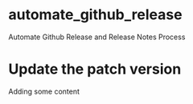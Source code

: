 # automate_github_release
Automate Github Release and Release Notes Process

# Update the patch version

Adding some content
